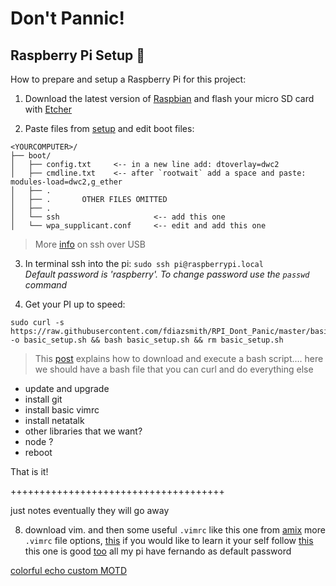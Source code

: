 # Don't Pannic!

## Raspberry Pi Setup 🔧

How to prepare and setup a Raspberry Pi for this project:

1. Download the latest version of [Raspbian](https://www.raspberrypi.org/downloads/raspbian/) and flash your micro SD card with [Etcher](https://etcher.io/)

2. Paste files from [setup](./setup) and edit boot files:
```
<YOURCOMPUTER>/
├── boot/
│   ├── config.txt     <-- in a new line add: dtoverlay=dwc2
│   ├── cmdline.txt    <-- after `rootwait` add a space and paste: modules-load=dwc2,g_ether
│   ├── .
│   ├── .       OTHER FILES OMITTED
│   ├── .
│   └── ssh                     <-- add this one
│   └── wpa_supplicant.conf     <-- edit and add this one
```
>More [info](https://www.thepolyglotdeveloper.com/2016/06/connect-raspberry-pi-zero-usb-cable-ssh/) on ssh over USB

3. In terminal ssh into the pi: ```sudo ssh pi@raspberrypi.local```<br>*Default password is 'raspberry'. To change password use the `passwd` command*

4. Get your PI up to speed:
```
sudo curl -s https://raw.githubusercontent.com/fdiazsmith/RPI_Dont_Panic/master/basic_setup.sh -o basic_setup.sh && bash basic_setup.sh && rm basic_setup.sh
```
> This [post](https://stackoverflow.com/questions/5735666/execute-bash-script-from-url) explains how to download and execute a bash script....
here we should have a bash file that you can curl and do everything else
  * update and upgrade
  * install git
  * install basic vimrc
  * install netatalk
  * other libraries that we want?
  * node ?
  * reboot

That is it!











+++++++++++++++++++++++++++++++++++++


just notes eventually they will go away

8. download vim. and then some useful `.vimrc` like this one from [amix](https://github.com/amix/vimrc)
    more `.vimrc` file options, [this](https://gist.github.com/simonista/8703722)
    if you would like to learn it your self follow [this](https://dougblack.io/words/a-good-vimrc.html)
    this one is good [too](https://chrisyeh96.github.io/2017/12/18/vimrc.html)
all my pi have fernando as default password


[colorful echo ](https://misc.flogisoft.com/bash/tip_colors_and_formatting)
[custom MOTD](https://www.raspberrypi.org/forums/viewtopic.php?t=23440)

